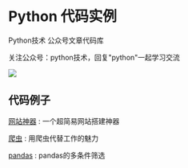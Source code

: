 # Python 代码实例

Python技术 公众号文章代码库


关注公众号：python技术，回复"python"一起学习交流

![](http://favorites.ren/assets/images/python.jpg)

## 代码例子

[网站神器](https://github.com/JustDoPython/python-examples/tree/master/qingxiangke/easyWeb) : 一个超简易网站搭建神器

[爬虫](https://github.com/JustDoPython/python-examples/tree/master/qingxiangke/Crawler) : 用爬虫代替工作的魅力

[pandas](https://github.com/JustDoPython/python-examples/tree/master/qingxiangke/PandasSift) : pandas的多条件筛选